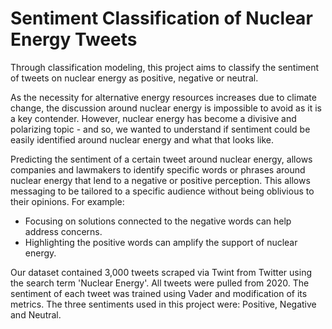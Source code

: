# Sentiment Classification of Nuclear Energy Tweets

Through classification modeling, this project aims to classify the sentiment of tweets on nuclear energy as positive, negative or neutral.

As the necessity for alternative energy resources increases due to climate change, the discussion around nuclear energy is impossible to avoid as it is a key contender. However, nuclear energy has become a divisive and polarizing topic - and so, we wanted to understand if sentiment could be easily identified around nuclear energy and what that looks like.

Predicting the sentiment of a certain tweet around nuclear energy, allows companies and lawmakers to identify specific words or phrases around nuclear energy that lend to a negative or positive perception. This allows messaging to be tailored to a specific audience without being oblivious to their opinions. For example:

  - Focusing on solutions connected to the negative words can help address concerns.
  - Highlighting the positive words can amplify the support of nuclear energy.


Our dataset contained 3,000 tweets scraped via Twint from Twitter using the search term 'Nuclear Energy'. All tweets were pulled from 2020. The sentiment of each tweet was trained using Vader and modification of its metrics. The three sentiments used in this project were: Positive, Negative and Neutral.
